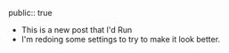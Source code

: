 public:: true

- This is a new post that I'd Run
- I'm redoing some settings to try to make it look better.